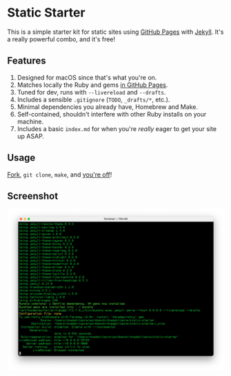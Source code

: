 # Static Starter

This is a simple starter kit for static sites using [GitHub
Pages](https://pages.github.com/) with [Jekyll](https://jekyllrb.com/). It's a
really powerful combo, and it's free!

## Features

1. Designed for macOS since that's what you're on.
1. Matches locally the Ruby and gems [in GitHub Pages](https://pages.github.com/versions/).
1. Tuned for dev, runs with `--livereload` and `--drafts`.
1. Includes a sensible `.gitignore` (`TODO`, `_drafts/*`, etc.).
1. Minimal dependencies you already have, Homebrew and Make.
1. Self-contained, shouldn't interfere with other Ruby installs on your machine.
1. Includes a basic `index.md` for when you're <i>really</i> eager to get your site up ASAP.

## Usage

[Fork](https://github.com/chadwhitacre/static-starter/fork), `git clone`, `make`, and [you're off](http://localhost:4000/)!

## Screenshot

![screenshot](screenshot.webp)
